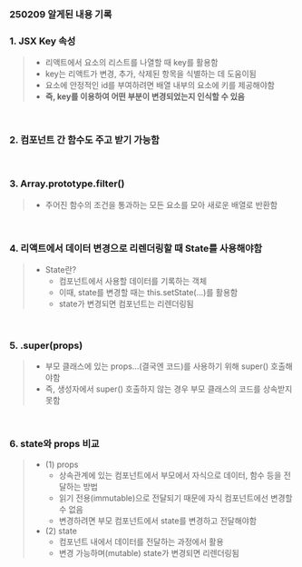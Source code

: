 ### 250209 알게된 내용 기록

### 1. JSX Key 속성 
> - 리액트에서 요소의 리스트를 나열할 때 key를 활용함
> - key는 리액트가 변경, 추가, 삭제된 항목을 식별하는 데 도움이됨
> - 요소에 안정적인 id를 부여하려면 배열 내부의 요소에 키를 제공해야함
> - <strong>즉, key를 이용하여 어떤 부분이 변경되었는지 인식할 수 있음 </strong>

<br>

### 2. 컴포넌트 간 함수도 주고 받기 가능함


<br>

### 3. Array.prototype.filter() 
> - 주어진 함수의 조건을 통과하는 모든 요소를 모아 새로운 배열로 반환함

<br>

### 4. 리액트에서 데이터 변경으로 리렌더링할 때 State를 사용해야함
> - State란?
>   - 컴포넌트에서 사용할 데이터를 기록하는 객체
>   - 이때, state를 변경할 때는 this.setState(...)를 활용함
>   - state가 변경되면 컴포넌트는 리렌더링됨

<br>

### 5. .super(props)
> - 부모 클래스에 있는 props...(결국엔 코드)를 사용하기 위해 super() 호출해야함
> - 즉, 생성자에서 super() 호출하지 않는 경우 부모 클래스의 코드를 상속받지 못함

<br>

### 6. state와 props 비교
> - (1) props
>   - 상속관계에 있는 컴포넌트에서 부모에서 자식으로 데이터, 함수 등을 전달하는 방법
>   - 읽기 전용(immutable)으로 전달되기 때문에 자식 컴포넌트에선 변경할 수 없음
>   - 변경하려면 부모 컴포넌트에서 state를 변경하고 전달해야함
> - (2) state
>   - 컴포넌트 내에서 데이터를 전달하는 과정에서 활용
>   - 변경 가능하며(mutable) state가 변경되면 리렌더링됨 
